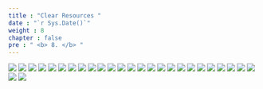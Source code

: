 ```yaml
---
title : "Clear Resources "
date : "`r Sys.Date()`"
weight : 8
chapter : false
pre : " <b> 8. </b> "
---
```


![](/WorkShop2/08.clear/r1(1).png?featherlight=false&width=90pc)
![](/WorkShop2/08.clear/r1(10).png?featherlight=false&width=90pc)
![](/WorkShop2/08.clear/r1(11).png?featherlight=false&width=90pc)
![](/WorkShop2/08.clear/r1(12).png?featherlight=false&width=90pc)
![](/WorkShop2/08.clear/r1(13).png?featherlight=false&width=90pc)
![](/WorkShop2/08.clear/r1(14).png?featherlight=false&width=90pc)
![](/WorkShop2/08.clear/r1(15).png?featherlight=false&width=90pc)
![](/WorkShop2/08.clear/r1(16).png?featherlight=false&width=90pc)
![](/WorkShop2/08.clear/r1(17).png?featherlight=false&width=90pc)
![](/WorkShop2/08.clear/r1(18).png?featherlight=false&width=90pc)
![](/WorkShop2/08.clear/r1(19).png?featherlight=false&width=90pc)
![](/WorkShop2/08.clear/r1(2).png?featherlight=false&width=90pc)
![](/WorkShop2/08.clear/r1(20).png?featherlight=false&width=90pc)
![](/WorkShop2/08.clear/r1(21).png?featherlight=false&width=90pc)
![](/WorkShop2/08.clear/r1(22).png?featherlight=false&width=90pc)
![](/WorkShop2/08.clear/r1(23).png?featherlight=false&width=90pc)
![](/WorkShop2/08.clear/r1(24).png?featherlight=false&width=90pc)
![](/WorkShop2/08.clear/r1(25).png?featherlight=false&width=90pc)
![](/WorkShop2/08.clear/r1(26).png?featherlight=false&width=90pc)
![](/WorkShop2/08.clear/r1(27).png?featherlight=false&width=90pc)
![](/WorkShop2/08.clear/r1(3).png?featherlight=false&width=90pc)
![](/WorkShop2/08.clear/r1(4).png?featherlight=false&width=90pc)
![](/WorkShop2/08.clear/r1(5).png?featherlight=false&width=90pc)
![](/WorkShop2/08.clear/r1(6).png?featherlight=false&width=90pc)
![](/WorkShop2/08.clear/r1(7).png?featherlight=false&width=90pc)
![](/WorkShop2/08.clear/r1(8).png?featherlight=false&width=90pc)
![](/WorkShop2/08.clear/r1(9).png?featherlight=false&width=90pc)